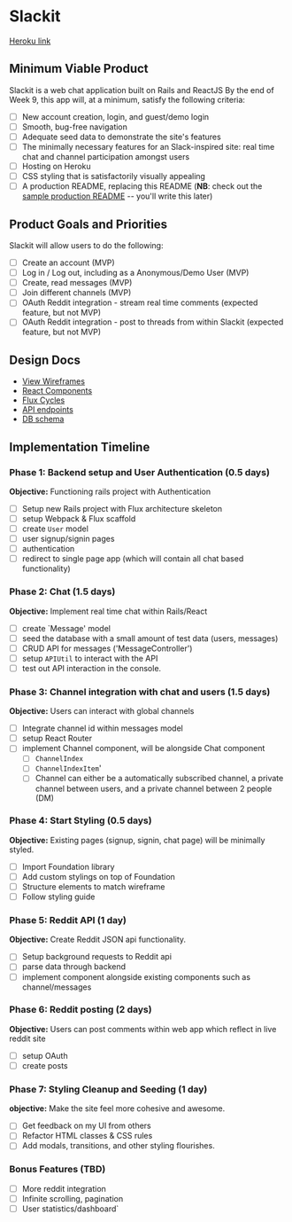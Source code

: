 # Slackit

[Heroku link][heroku]

[heroku]: http://slack-it.herokuapp.com

## Minimum Viable Product

Slackit is a web chat application built on Rails and ReactJS  By the end of Week 9, this app will, at a minimum, satisfy the following criteria:

- [ ] New account creation, login, and guest/demo login
- [ ] Smooth, bug-free navigation
- [ ] Adequate seed data to demonstrate the site's features
- [ ] The minimally necessary features for an Slack-inspired site: real time chat and channel participation amongst users
- [ ] Hosting on Heroku
- [ ] CSS styling that is satisfactorily visually appealing
- [ ] A production README, replacing this README (**NB**: check out the [sample production README](https://github.com/appacademy/sample-project-proposal/blob/master/docs/production_readme.md) -- you'll write this later)

## Product Goals and Priorities

Slackit will allow users to do the following:

<!-- This is a Markdown checklist. Use it to keep track of your
progress. Put an x between the brackets for a checkmark: [x] -->

- [ ] Create an account (MVP)
- [ ] Log in / Log out, including as a Anonymous/Demo User (MVP)
- [ ] Create, read messages (MVP)
- [ ] Join different channels (MVP)
- [ ] OAuth Reddit integration - stream real time comments (expected feature, but not MVP)
- [ ] OAuth Reddit integration - post to threads from within Slackit (expected feature, but not MVP)

## Design Docs
* [View Wireframes][views]
* [React Components][components]
* [Flux Cycles][flux-cycles]
* [API endpoints][api-endpoints]
* [DB schema][schema]

[views]: ./docs/views.md
[components]: ./docs/components.md
[flux-cycles]: ./docs/flux-cycles.md
[api-endpoints]: ./docs/api-endpoints.md
[schema]: ./docs/schema.md

## Implementation Timeline

### Phase 1: Backend setup and User Authentication (0.5 days)

**Objective:** Functioning rails project with Authentication

- [ ] Setup new Rails project with Flux architecture skeleton
- [ ] setup Webpack & Flux scaffold
- [ ] create `User` model
- [ ] user signup/signin pages
- [ ] authentication
- [ ] redirect to single page app (which will contain all chat based functionality)

### Phase 2: Chat (1.5 days)

**Objective:** Implement real time chat within Rails/React

- [ ] create `Message' model
- [ ] seed the database with a small amount of test data (users, messages)
- [ ] CRUD API for messages ('MessageController')
- [ ] setup `APIUtil` to interact with the API 
- [ ] test out API interaction in the console.

### Phase 3: Channel integration with chat and users (1.5 days)

**Objective:** Users can interact with global channels

- [ ] Integrate channel id within messages model
- [ ] setup React Router
- [ ] implement Channel component, will be alongside Chat component
  - [ ] `ChannelIndex`
  - [ ] `ChannelIndexItem`'
  - [ ] Channel can either be a automatically subscribed channel, a private channel between users, and a private channel between 2 people (DM)

### Phase 4: Start Styling (0.5 days)

**Objective:** Existing pages (signup, signin, chat page) will be minimally styled.

- [ ] Import Foundation library
- [ ] Add custom stylings on top of Foundation
- [ ] Structure elements to match wireframe
- [ ] Follow styling guide

### Phase 5: Reddit API (1 day)

**Objective:** Create Reddit JSON api functionality.

  - [ ] Setup background requests to Reddit api
  - [ ] parse data through backend
  - [ ] implement component alongside existing components such as channel/messages

### Phase 6: Reddit posting (2 days)

**Objective:** Users can post comments within web app which reflect in live reddit site

  - [ ] setup OAuth
  - [ ] create posts

### Phase 7: Styling Cleanup and Seeding (1 day)

**objective:** Make the site feel more cohesive and awesome.

- [ ] Get feedback on my UI from others
- [ ] Refactor HTML classes & CSS rules
- [ ] Add modals, transitions, and other styling flourishes.

### Bonus Features (TBD)
- [ ] More reddit integration
- [ ] Infinite scrolling, pagination
- [ ] User statistics/dashboard`